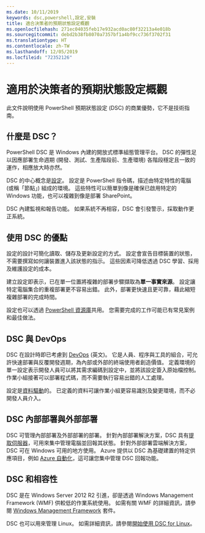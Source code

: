 ```yaml
---
ms.date: 10/11/2019
keywords: dsc,powershell,設定,安裝
title: 適合決策者的預期狀態設定概觀
ms.openlocfilehash: 271ec04035feb17e932acd0ac80f32213a4e018b
ms.sourcegitcommit: debd2b38fb8070a7357bf1a4bf9cc736f3702f31
ms.translationtype: HT
ms.contentlocale: zh-TW
ms.lasthandoff: 12/05/2019
ms.locfileid: "72352126"
---
```

# <a name="desired-state-configuration-overview-for-decision-makers"></a>適用於決策者的預期狀態設定概觀

此文件說明使用 PowerShell 預期狀態設定 (DSC) 的商業優勢，它不是技術指南。

## <a name="what-is-dsc"></a>什麼是 DSC？

PowerShell DSC 是 Windows 內建的開放式標準組態管理平台。 DSC 的彈性足以因應部署生命週期 (開發、測試、生產階段前、生產環境) 各階段穩定且一致的運作，相應放大時亦然。

DSC 的中心概念是[設定](../configurations/configurations.md)。 設定是 PowerShell 指令碼，描述由特定特性的電腦 (或稱「節點」) 組成的環境。 這些特性可以簡單到像是確保已啟用特定的 Windows 功能，也可以複雜到像是部署 SharePoint。

DSC 內建監視和報告功能。 如果系統不再相容，DSC 會引發警示，採取動作更正系統。

## <a name="benefits-of-using-dsc"></a>使用 DSC 的優點

設定的設計可簡化讀取、儲存及更新設定的方式。 設定會宣告目標裝置的狀態，不需要撰寫如何讓裝置進入該狀態的指示。 這些因素可降低透過 DSC 學習、採用及維護設定的成本。

建立設定即表示，已在單一位置將複雜的部署步驟擷取為**單一事實來源**。 設定讓特定電腦集合的重複部署更不容易出錯。 此外，部署更快速且更可靠，藉此縮短複雜部署的完成時間。

設定也可以透過 [PowerShell 資源庫](https://powershellgallery.com)共用。 您需要完成的工作可能已有常見案例和最佳做法。

## <a name="dsc-and-devops"></a>DSC 與 DevOps

DSC 在設計時即已考慮到 [DevOps](http://blogs.technet.com/b/ashleymcglone/archive/2015/11/20/devops-for-n00bs-ie-windows-people.aspx) \(英文\)。 它是人員、程序與工具的組合，可允許快速部署與反覆開發週期，為內部或外部的終端使用者創造價值。 定義環境的單一設定表示開發人員可以將其需求編碼到設定中，並將該設定簽入原始檔控制。 作業小組接著可以部署程式碼，而不需要執行容易出錯的人工處理。

設定是[資料驅動](../configurations/configData.md)的。 已定義的資料可讓作業小組更容易識別及變更環境，而不必開發人員介入。

## <a name="dsc-on-premises-and-off-premises"></a>DSC 內部部署與外部部署

DSC 可管理內部部署及外部部署的部署。 針對內部部署解決方案，DSC 具有[提取伺服器](../pull-server/pullServer.md)，可用來集中管理電腦並回報其狀態。 針對外部部署雲端解決方案，DSC 可在 Windows 可用的地方使用。
Azure 提供以 DSC 為基礎建置的特定供應項目，例如 [Azure 自動化](https://azure.microsoft.com/en-us/documentation/services/automation/)，這可讓您集中管理 DSC 回報功能。

## <a name="dsc-and-compatibility"></a>DSC 和相容性

DSC 是在 Windows Server 2012 R2 引進，卻是透過 Windows Management Framework (WMF) 供較低的作業系統使用。 如需有關 WMF 的詳細資訊，請參閱 [Windows Management Framework](/powershell/scripting/wmf/overview) 套件。

DSC 也可以用來管理 Linux。 如需詳細資訊，請參閱[開始使用 DSC for Linux](../getting-started/lnxGettingStarted.md)。
